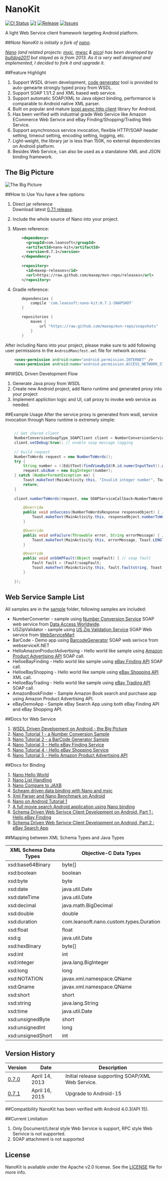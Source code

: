 # NanoKit
[![CI Status](http://img.shields.io/travis/maxep/NanoKit.svg?style=flat)](https://travis-ci.org/maxep/NanoKit)
[![l](https://img.shields.io/hexpm/l/plug.svg)](http://opensource.org/licenses/MIT)
[![Release](http://img.shields.io/github/release/maxep/NanoKit.svg?style=flat)](https://github.com/maxep/NanoKit/releases)
[![Issues](http://img.shields.io/github/issues/maxep/NanoKit.svg?style=flat)](https://github.com/maxep/NanoKit/issues)

A light Web Service client framework targeting Android platform.

##_Note_
_NanoKit is initially a fork of [nano](https://github.com/bulldog2011/nano)._

_[Nano](https://github.com/bulldog2011/nano) (and related projects: [mxjc](https://github.com/maxep/mxjc), [mwsc](https://github.com/maxep/mwsc) & [pico](https://github.com/maxep/pico)) has been developed by [bulldog2011](http://bulldog2011.github.com) but stayed as is from 2013. As it is very well designed and implemented, I decided to fork it and upgrade it._

##Feature Highlight
1. Support WSDL driven development, [code generator](https://github.com/maxep/max-ws) tool is provided to auto-genearte strongly typed proxy from WSDL. 
2. Support SOAP 1.1/1.2 and XML based web service. 
3. Support automatic SOAP/XML to Java object binding, performance is comparable to Android native XML parser.
4. Built on popular and mature [loopj async http client](https://github.com/loopj/android-async-http) library for Android.
5. Has been verified with industrial grade Web Service like Amazon ECommerce Web Serivce and eBay Finding/Shopping/Trading Web Service. 
6. Support asynchronous service invocation, flexible HTTP/SOAP header setting, timeout setting, encoding setting, logging, etc.
7. Light-weight, the library jar is less than 150K, no external dependencies on Android platform.
8. Besides Web Service, can also be used as a standalone XML and JSON binding framework.

## The Big Picture
![The Big Picture](http://bulldog2011.github.com/images/nano/big_picture.png)

##How to Use
You have a few options:

1. Direct jar reference  
Download latest [0.7.1 release](https://github.com/maxep/mvn-repo/tree/releases/com/leansoft/nano-kit/0.7.1).

2. Include the whole source of Nano into your project.

3. Maven reference:

	```xml
		<dependency>
		  <groupId>com.leansoft</groupId>
		  <artifactId>nano-kit</artifactId>
		  <version>0.7.1</version>
		</dependency>
		
		<repository>
		  <id>maxep-releases</id>
		  <url>https://raw.github.com/maxep/mvn-repo/releases</url>
		</repository>
	```

4. Gradle reference:
	```gradle
		dependencies {
			compile 'com.leansoft:nano-kit:0.7.1-SNAPSHOT'
		}
	
		repositories {
			maven {
				url "https://raw.github.com/maxep/mvn-repo/snapshots"
			}
		}
	```

After including Nano into your project, please make sure to add following user permissions in the `AndroidManifest.xml` file for network access:

``` xml
    <uses-permission android:name="android.permission.INTERNET" />
    <uses-permission android:name="android.permission.ACCESS_NETWORK_STATE" />
```

##WSDL Driven Development Flow
1. Generate Java proxy from WSDL
2. Create new Android project, add Nano runtime and generated proxy into your project
3. Implement appliction logic and UI, call proxy to invoke web service as needed.

##Example Usage
After the service proxy is generated from wsdl, service invocation through Nano runtime is extremely simple:

``` java

	// Get shared client
	NumberConversionSoapType_SOAPClient client = NumberConversionServiceClient.getSharedClient();
	client.setDebug(true); // enable soap message logging
	
	// build request
	NumberToWords request = new NumberToWords();
	try {
		String number = ((EditText)findViewById(R.id.numerInputText)).getText().toString();
		request.ubiNum = new BigInteger(number);
	} catch (NumberFormatException ex) {
		Toast.makeText(MainActivity.this, "Invalid integer number", Toast.LENGTH_LONG).show();
		return;
	}
	
	client.numberToWords(request, new SOAPServiceCallback<NumberToWordsResponse>() {

		@Override
		public void onSuccess(NumberToWordsResponse responseObject) { // success
			Toast.makeText(MainActivity.this, responseObject.numberToWordsResult, Toast.LENGTH_LONG).show();
		}

		@Override
		public void onFailure(Throwable error, String errorMessage) { // http or parsing error
			Toast.makeText(MainActivity.this, errorMessage, Toast.LENGTH_LONG).show();
		}

		@Override
		public void onSOAPFault(Object soapFault) { // soap fault
			Fault fault = (Fault)soapFault;
			Toast.makeText(MainActivity.this, fault.faultstring, Toast.LENGTH_LONG).show();
		}
		
	});

```

## Web Service Sample List
All samples are in the [sample](sample) folder, following samples are included:

* NumberConverter - sample using [Number Conversion Service](http://www.dataaccess.com/webservicesserver/numberconversion.wso) SOAP web service from [Data Access Worldwide](http://www.dataaccess.com/).
* USZipValidator - sample using [US Zip Validation Service](http://www.webservicemart.com/uszip.asmx) SOAP Web service from [WebServiceMart](http://www.webservicemart.com/)
* BarCode - Demo app using [BarcodeGenerator](http://www.webservicex.net/ws/WSDetails.aspx?CATID=8&WSID=76) SOAP web serivce from webserviceX.NET
* HelloAmazonProductAdvertising - Hello world like sample using [Amazon Product Advertising API](https://affiliate-program.amazon.com/gp/advertising/api/detail/main.html) SOAP call.
* HelloeBayFinding - Hello world like sample using [eBay Finding API](https://www.x.com/developers/ebay/products/finding-api) SOAP call.
* HelloeBayShopping - Hello world like sample using [eBay Shopping API](https://www.x.com/developers/ebay/products/shopping-api) XML call.
* HelloeBayTrading - Hello world like sample using [eBay Trading API](https://www.x.com/developers/ebay/products/trading-api) SOAP call.
* AmazonBookFinder - Sample Amazon Book search and purchase app using Amazon Product Advertising API.
* eBayDemoApp - Sample eBay Search App using both eBay Finding API and eBay Shopping API.



##Docs for Web Service
1. [WSDL Driven Development on Android - the Big Picture](http://bulldog2011.github.io/blog/2013/04/15/wsdl-driven-development-on-android-the-big-picture/)
2. [Nano Tutorial 1 - a Number Conversion Sample](http://bulldog2011.github.io/blog/2013/04/15/nano-tutorial-1-a-number-conversion-sample/)
3. [Nano Tutorial 2 - a BarCode Generator Sample](http://bulldog2011.github.io/blog/2013/04/17/nano-tutorial-2-a-barcode-sample/)
4. [Nano Tutorial 3 - Hello eBay Finding Service](http://bulldog2011.github.io/blog/2013/04/17/nano-tutorial-3-hello-ebay-finding/)
5. [Nano Tutorial 4 - Hello eBay Shopping Service](http://bulldog2011.github.io/blog/2013/04/18/nano-tutorial-4-hello-ebay-shopping/)
6. [Nano Tutorial 5 - Hello Amazon Product Advertising API](http://bulldog2011.github.io/blog/2013/04/18/nano-tutorial-5-hello-amazon-product-advertising-api/)

##Docs for Binding
1. [Nano Hello World](http://bulldog2011.github.com/blog/2013/02/05/nano-hello-world/)
2. [Nano List Handling](http://bulldog2011.github.com/blog/2013/02/05/nano-list-tutorial/)
3. [Nano Compare to JAXB](http://bulldog2011.github.com/blog/2013/02/06/nano-compare-to-jaxb/)
4. [Scheam driven data binding with Nano and mxjc](http://bulldog2011.github.com/blog/2013/02/07/schema-driven-nano-binding/)
5. [Xml Parser and Nano Benchmark on Android](http://bulldog2011.github.com/blog/2013/02/08/nano-benchmark-on-android/)
6. [Nano on Android Tutorial 1](http://bulldog2011.github.com/blog/2013/02/10/nano-on-android-tutorial-1/)
7. [A full movie search Android application using Nano binding](http://bulldog2011.github.com/blog/2013/02/12/movie-search-android-app-using-nano/)
8. [Schema Driven Web Serivce Client Development on Android, Part 1 : Hello eBay Finding](http://bulldog2011.github.com/blog/2013/02/17/schema-driven-on-android-part-1-hello-ebay-finding/)
9. [Schema Driven Web Serivce Client Development on Android, Part 2 : eBay Search App](http://bulldog2011.github.com/blog/2013/02/19/schema-driven-on-android-part-2-ebay-search/)


##Mapping between XML Schema Types and Java Types 

|       XML Schema Data Types   |       Objective-C Data Types  |
|-------------------------------|-------------------------------|
|       xsd:base64Binary        |       byte[]                  |
|       xsd:boolean             |       boolean                 |
|       xsd:byte                |       byte                    |
|       xsd:date                |       java.util.Date          |
|       xsd:dateTime            |       java.util.Date          |
|       xsd:decimal             |       java.math.BigDecimal    |
|       xsd:double              |       double                  |
|       xsd:duration            |com.leansoft.nano.custom.types.Duration|
|       xsd:float               |       float                   |
|       xsd:g                   |       java.util.Date          |
|       xsd:hexBinary           |       byte[]                  |
|       xsd:int                 |       int                     |
|       xsd:integer             |       java.lang.BigInteger    |
|       xsd:long                |       long                    |
|       xsd:NOTATION            |   javax.xml.namespace.QName   |
|       xsd:Qname               |   javax.xml.namespace.QName   |
|       xsd:short               |       short                   |
|       xsd:string              |       java.lang.String        |
|       xsd:time                |       java.util.Date          |
|       xsd:unsignedByte        |       short                   |
|       xsd:unsignedInt         |       long                    |
|       xsd:unsignedShort       |       int                     |

## Version History

|       Version         |       Date            |       Description     |
|-----------------------|-----------------------|-----------------------|
|[0.7.0](https://github.com/bulldog2011/bulldog-repo/tree/master/repo/releases/com/leansoft/nano/0.7.0)|April 14, 2013  |Initial release supporting SOAP/XML Web Service.|
|[0.7.1](https://github.com/maxep/mvn-repo/tree/releases/com/leansoft/nano-kit/0.7.1)|April 16, 2015  | Upgrade to Android-15|

##Compatibility
NanoKit has been verified with Android 4.0.3(API 15).


##Current Limitation
1. Only Document/Literal style Web Service is support, RPC style Web Serivice is not supported.
2. SOAP attachment is not supported

## License

NanoKit is available under the Apache v2.0 license. See the [LICENSE](LICENSE) file for more info. 
